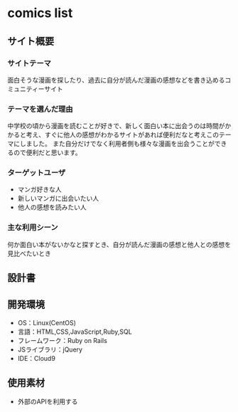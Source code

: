 # comics list

## サイト概要
### サイトテーマ
面白そうな漫画を探したり、過去に自分が読んだ漫画の感想などを書き込めるコミュニティーサイト

### テーマを選んだ理由
中学校の頃から漫画を読むことが好きで、新しく面白い本に出会うのは時間がかかると考え、すぐに他人の感想がわかるサイトがあれば便利だなと考えこのテーマにしました。
また自分だけでなく利用者側も様々な漫画を出会うことができるので便利だと思います。

### ターゲットユーザ
- マンガ好きな人
- 新しいマンガに出会いたい人
- 他人の感想を読みたい人

### 主な利用シーン
何か面白い本がないかなと探すとき、自分が読んだ漫画の感想と他人との感想を見比べたいとき

## 設計書


## 開発環境
- OS：Linux(CentOS)
- 言語：HTML,CSS,JavaScript,Ruby,SQL
- フレームワーク：Ruby on Rails
- JSライブラリ：jQuery
- IDE：Cloud9

## 使用素材
- 外部のAPIを利用する